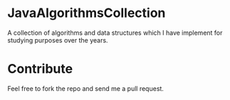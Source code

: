 # JavaAlgorithmsCollection
A collection of algorithms and data structures which I have implement for studying purposes over the years.
 
# Contribute
Feel free to fork the repo and send me a pull request. 
 